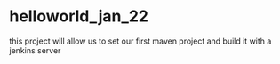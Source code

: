 # helloworld_jan_22
this project will allow us to set our first maven project and build it with a jenkins server
